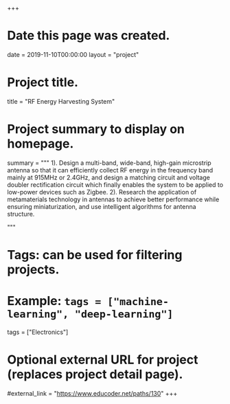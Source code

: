 +++
# Date this page was created.
date = 2019-11-10T00:00:00
layout = "project"

# Project title.
title = "RF Energy Harvesting System"

# Project summary to display on homepage.
summary = """
 1). Design a multi-band, wide-band, high-gain microstrip antenna so that it can efficiently collect RF energy in the frequency band mainly at 915MHz or 2.4GHz, and design a matching circuit and voltage doubler rectification circuit which finally enables the system to be applied to low-power devices such as Zigbee.
 2). Research the application of metamaterials technology in antennas to achieve better performance while ensuring miniaturization, and use intelligent algorithms for antenna structure.
 
 """

# Tags: can be used for filtering projects.
# Example: `tags = ["machine-learning", "deep-learning"]`
tags = ["Electronics"]

# Optional external URL for project (replaces project detail page).
#external_link = "https://www.educoder.net/paths/130"
+++
